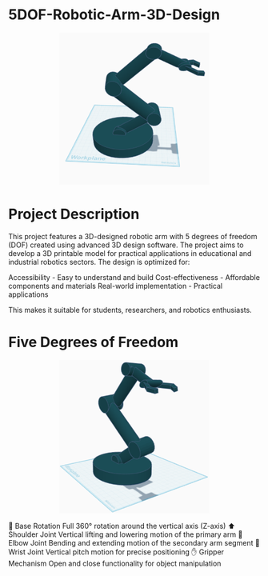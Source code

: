 # 5DOF-Robotic-Arm-3D-Design


<div align="center">
  <img src="robotic-arm-1.png" alt="5DOF Robotic Arm Design" width="300"/>
</div>



# Project Description
This project features a 3D-designed robotic arm with 5 degrees of freedom (DOF) created using advanced 3D design software.
The project aims to develop a 3D printable model for practical applications in educational and industrial robotics sectors.
The design is optimized for:

Accessibility - Easy to understand and build
Cost-effectiveness - Affordable components and materials
Real-world implementation - Practical applications

This makes it suitable for students, researchers, and robotics enthusiasts.
# Five Degrees of Freedom
<div align="center">
  <img src="robotic-arm-2.png" alt="5DOF Robotic Arm Design" width="300"/>
</div>

🔄 Base Rotation
Full 360° rotation around the vertical axis (Z-axis)
⬆️ Shoulder Joint
Vertical lifting and lowering motion of the primary arm
💪 Elbow Joint
Bending and extending motion of the secondary arm segment
🤲 Wrist Joint
Vertical pitch motion for precise positioning
✋ Gripper Mechanism
Open and close functionality for object manipulation
